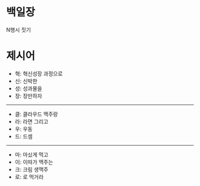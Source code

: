 # 백일장

N행시 짓기

# 제시어

- 혁: 혁신성장 과정으로
- 신: 신박한
- 성: 성과물을
- 장: 장만하자

---

- 클: 클라우드 맥주랑
- 라: 라면 그리고
- 우: 우동
- 드: 드셈

---

- 마: 마싰게 먹고
- 이: 이따가 맥주는
- 크: 크림 생맥주
- 로: 로 먹거라
